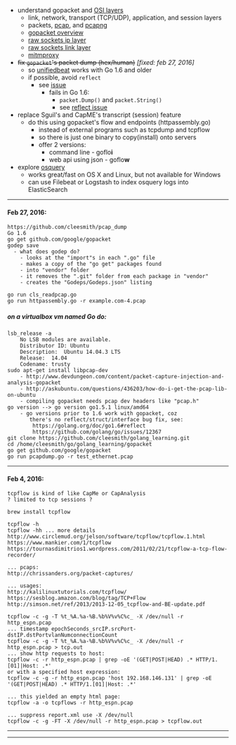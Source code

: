* understand gopacket and [OSI layers](https://en.wikipedia.org/wiki/OSI_model)
  * link, network, transport (TCP/UDP), application, and session layers
  * packets, [pcap](https://wiki.wireshark.org/Development/LibpcapFileFormat), and [pcapng](https://wiki.wireshark.org/Development/PcapNg)
  * [gopacket overview](http://www.devdungeon.com/content/packet-capture-injection-and-analysis-gopacket)
  * [raw sockets ip layer](http://www.darkcoding.net/uncategorized/raw-sockets-in-go-ip-layer/)
  * [raw sockets link layer](http://www.darkcoding.net/software/raw-sockets-in-go-link-layer/)
  * [mitmproxy](http://www.darkcoding.net/software/decrypt-your-https-traffic-with-mitmproxy/)
* ~~fix ```gopacket```'s packet dump (hex/human)~~ _[fixed: feb 27, 2016]_
  * so [unifiedbeat](https://github.com/cleesmith/unifiedbeat) works with Go 1.6 and older
  * if possible, avoid ```reflect```
    * see [issue](https://github.com/google/gopacket/issues/175)
      * fails in Go 1.6:
        * ```packet.Dump()``` and ```packet.String()```
        * see [reflect issue](https://golang.org/doc/go1.6#reflect)
* replace Sguil's and CapME's transcript (session) feature
  * do this using gopacket's flow and endpoints (httpassembly.go)
    * instead of external programs such as tcpdump and tcpflow
    * so there is just one binary to copy(install) onto servers
    * offer 2 versions:
      * command line - goflo**i**
      * web api using json - goflo**w**
* explore [osquery](https://osquery.io/)
  * works great/fast on OS X and Linux, but not available for Windows
  * can use Filebeat or Logstash to index osquery logs into ElasticSearch

***

#### Feb 27, 2016:
```
https://github.com/cleesmith/pcap_dump
Go 1.6
go get github.com/google/gopacket
godep save
  - what does godep do?
    - looks at the "import"s in each ".go" file
    - makes a copy of the "go get" packages found
    - into "vendor" folder
    - it removes the ".git" folder from each package in "vendor"
    - creates the "Godeps/Godeps.json" listing

go run cls_readpcap.go
go run httpassembly.go -r example.com-4.pcap
```

##### on a virtualbox vm named Go do:
```
lsb_release -a
    No LSB modules are available.
    Distributor ID: Ubuntu
    Description:  Ubuntu 14.04.3 LTS
    Release:  14.04
    Codename: trusty
sudo apt-get install libpcap-dev
    - http://www.devdungeon.com/content/packet-capture-injection-and-analysis-gopacket
    - http://askubuntu.com/questions/436203/how-do-i-get-the-pcap-lib-on-ubuntu
    - compiling gopacket needs pcap dev headers like "pcap.h"
go version --> go version go1.5.1 linux/amd64
    - go versions prior to 1.6 work with gopacket, coz
       there's no reflect/struct/interface bug fix, see:
        https://golang.org/doc/go1.6#reflect
        https://github.com/golang/go/issues/12367
git clone https://github.com/cleesmith/golang_learning.git
cd /home/cleesmith/go/golang_learning/gopacket
go get github.com/google/gopacket
go run pcapdump.go -r test_ethernet.pcap
```

***

#### Feb 4, 2016:
```
tcpflow is kind of like CapMe or CapAnalysis
? limited to tcp sessions ?

brew install tcpflow

tcpflow -h
tcpflow -hh ... more details
http://www.circlemud.org/jelson/software/tcpflow/tcpflow.1.html
https://www.mankier.com/1/tcpflow
https://tournasdimitrios1.wordpress.com/2011/02/21/tcpflow-a-tcp-flow-recorder/

... pcaps:
http://chrissanders.org/packet-captures/

... usages:
http://kalilinuxtutorials.com/tcpflow/
https://sesblog.amazon.com/blog/tag/TCP+Flow
http://simson.net/ref/2013/2013-12-05_tcpflow-and-BE-update.pdf

tcpflow -c -g -T %t_%A.%a-%B.%b%V%v%C%c_ -X /dev/null -r http_espn.pcap
... timestamp epochSeconds_srcIP.srcPort-dstIP.dstPortvlanNumconnectionCount
tcpflow -c -g -T %t_%A.%a-%B.%b%V%v%C%c_ -X /dev/null -r http_espn.pcap > tcp.out
... show http requests to host:
tcpflow -c -r http_espn.pcap | grep -oE '(GET|POST|HEAD) .* HTTP/1.[01]|Host: .*'
or with a specified host expression:
tcpflow -c -g -r http_espn.pcap 'host 192.168.146.131' | grep -oE '(GET|POST|HEAD) .* HTTP/1.[01]|Host: .*'

... this yielded an empty html page:
tcpflow -a -o tcpflows -r http_espn.pcap

... suppress report.xml use -X /dev/null
tcpflow -c -g -FT -X /dev/null -r http_espn.pcap > tcpflow.out
```

***
***
